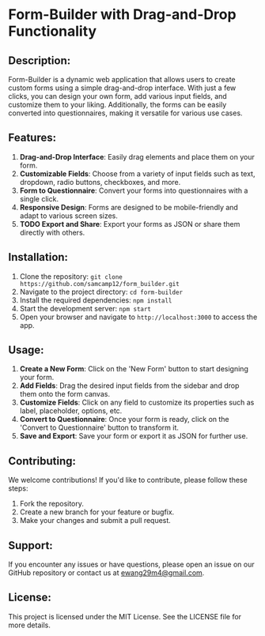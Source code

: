 Form-Builder with Drag-and-Drop Functionality
===================================================

Description:
------------
Form-Builder is a dynamic web application that allows users to create custom forms using a simple drag-and-drop interface. With just a few clicks, you can design your own form, add various input fields, and customize them to your liking. Additionally, the forms can be easily converted into questionnaires, making it versatile for various use cases.

Features:
---------
1. **Drag-and-Drop Interface**: Easily drag elements and place them on your form.
2. **Customizable Fields**: Choose from a variety of input fields such as text, dropdown, radio buttons, checkboxes, and more.
3. **Form to Questionnaire**: Convert your forms into questionnaires with a single click.
4. **Responsive Design**: Forms are designed to be mobile-friendly and adapt to various screen sizes.
5. **TODO Export and Share**: Export your forms as JSON or share them directly with others.

Installation:
-------------
1. Clone the repository: `git clone https://github.com/samcamp12/form_builder.git`
2. Navigate to the project directory: `cd form-builder`
3. Install the required dependencies: `npm install`
4. Start the development server: `npm start`
5. Open your browser and navigate to `http://localhost:3000` to access the app.

Usage:
------
1. **Create a New Form**: Click on the 'New Form' button to start designing your form.
2. **Add Fields**: Drag the desired input fields from the sidebar and drop them onto the form canvas.
3. **Customize Fields**: Click on any field to customize its properties such as label, placeholder, options, etc.
4. **Convert to Questionnaire**: Once your form is ready, click on the 'Convert to Questionnaire' button to transform it.
5. **Save and Export**: Save your form or export it as JSON for further use.

Contributing:
-------------
We welcome contributions! If you'd like to contribute, please follow these steps:
1. Fork the repository.
2. Create a new branch for your feature or bugfix.
3. Make your changes and submit a pull request.

Support:
--------
If you encounter any issues or have questions, please open an issue on our GitHub repository or contact us at ewang29m4@gmail.com.

License:
--------
This project is licensed under the MIT License. See the LICENSE file for more details.

